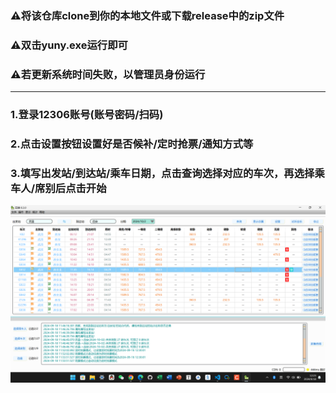 
### ⚠️将该仓库clone到你的本地文件或下载release中的zip文件
### ⚠️双击yuny.exe运行即可
### ⚠️若更新系统时间失败，以管理员身份运行
-----------------
### 1.登录12306账号(账号密码/扫码)
### 2.点击设置按钮设置好是否候补/定时抢票/通知方式等
### 3.填写出发站/到达站/乘车日期，点击查询选择对应的车次，再选择乘车人/席别后点击开始

![](example.png)
